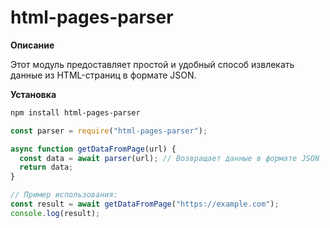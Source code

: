 # html-pages-parser

**Описание**

Этот модуль предоставляет простой и удобный способ извлекать данные из HTML-страниц в формате JSON.

**Установка**

```bash
npm install html-pages-parser
```

```javascript
const parser = require("html-pages-parser");

async function getDataFromPage(url) {
  const data = await parser(url); // Возвращает данные в формате JSON
  return data;
}

// Пример использования:
const result = await getDataFromPage("https://example.com");
console.log(result);
```
